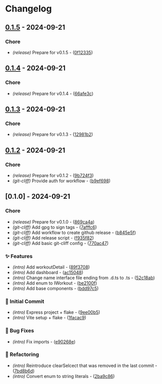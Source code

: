 # Changelog


## [0.1.5](https://github.com/Flokkq/https://github.com/orhun/git-cliff/blob/main/cliff.toml/compare/v0.1.4..v0.1.5) - 2024-09-21




### Chore

- *(release)* Prepare for v0.1.5 - ([0f12335](https://github.com/Flokkq/https://github.com/orhun/git-cliff/blob/main/cliff.toml/commit/0f12335a986bdd0c57a844d5f49642cbbc837260))


## [0.1.4](https://github.com/Flokkq/https://github.com/orhun/git-cliff/blob/main/cliff.toml/compare/v0.1.3..v0.1.4) - 2024-09-21




### Chore

- *(release)* Prepare for v0.1.4 - ([66afe3c](https://github.com/Flokkq/https://github.com/orhun/git-cliff/blob/main/cliff.toml/commit/66afe3c2b28736c9cbae440c6fa11932025c3260))


## [0.1.3](https://github.com/Flokkq/https://github.com/orhun/git-cliff/blob/main/cliff.toml/compare/v0.1.2..v0.1.3) - 2024-09-21




### Chore

- *(release)* Prepare for v0.1.3 - ([12981b2](https://github.com/Flokkq/https://github.com/orhun/git-cliff/blob/main/cliff.toml/commit/12981b27a2cc0d04f04f25deece67d4cc6701370))


## [0.1.2](https://github.com/Flokkq/https://github.com/orhun/git-cliff/blob/main/cliff.toml/compare/v0.1.0..v0.1.2) - 2024-09-21




### Chore

- *(release)* Prepare for v0.1.2 - ([9b724f3](https://github.com/Flokkq/https://github.com/orhun/git-cliff/blob/main/cliff.toml/commit/9b724f3553e892ef52bfd0e1ffdb8de4cb903f16))
- *(git-cliff)* Provide auth for workflow - ([b9ef698](https://github.com/Flokkq/https://github.com/orhun/git-cliff/blob/main/cliff.toml/commit/b9ef698aeb9fedb97abb8ef620817f6d0d6b3b82))


## [0.1.0] - 2024-09-21




### Chore

- *(release)* Prepare for v0.1.0 - ([869ca4a](https://github.com/Flokkq/https://github.com/orhun/git-cliff/blob/main/cliff.toml/commit/869ca4a61098361736cb42fe1a443fea16bf3441))
- *(git-cliff)* Add gpg to sign tags - ([7afffc6](https://github.com/Flokkq/https://github.com/orhun/git-cliff/blob/main/cliff.toml/commit/7afffc69c1b9ef2b16ca19fc3dc3285980a91f73))
- *(git-cliff)* Add workflow to create github release - ([b845e5f](https://github.com/Flokkq/https://github.com/orhun/git-cliff/blob/main/cliff.toml/commit/b845e5fc33d59395eef037d0d6c0d400c9974e5b))
- *(git-cliff)* Add release script - ([f935f82](https://github.com/Flokkq/https://github.com/orhun/git-cliff/blob/main/cliff.toml/commit/f935f82fec9cf4119efb19fb050ff55896195fc6))
- *(git-cliff)* Add basic git-cliff config - ([770ac47](https://github.com/Flokkq/https://github.com/orhun/git-cliff/blob/main/cliff.toml/commit/770ac47db2ce021dd84e4423f7bc09896c3820f5))

### ✨ Features

- *(intro)* Add workoutDetail - ([89f3708](https://github.com/Flokkq/https://github.com/orhun/git-cliff/blob/main/cliff.toml/commit/89f3708b07484224c60962e9238b171ee0f58483))
- *(intro)* Add dashboard - ([ac15048](https://github.com/Flokkq/https://github.com/orhun/git-cliff/blob/main/cliff.toml/commit/ac15048b7061ab796fd151b1aa997a58a0e221db))
- *(intro)* Change name interface file ending from .d.ts to .ts - ([52c18ab](https://github.com/Flokkq/https://github.com/orhun/git-cliff/blob/main/cliff.toml/commit/52c18abaf70fd87a687a909dd0846e09dd2bd2ed))
- *(intro)* Add enum to IWorkout - ([be2100f](https://github.com/Flokkq/https://github.com/orhun/git-cliff/blob/main/cliff.toml/commit/be2100f333cbbbac33ad5bdb00407a6c95c99e40))
- *(intro)* Add base components - ([bdd97c5](https://github.com/Flokkq/https://github.com/orhun/git-cliff/blob/main/cliff.toml/commit/bdd97c5af61b296697ec89b1176907c7e654fd62))

### 🎉 Initial Commit

- *(intro)* Express project + flake - ([9ee00b5](https://github.com/Flokkq/https://github.com/orhun/git-cliff/blob/main/cliff.toml/commit/9ee00b53cfc446296820bbee19ab0548f5515630))
- *(intro)* Vite setup + flake - ([1facac9](https://github.com/Flokkq/https://github.com/orhun/git-cliff/blob/main/cliff.toml/commit/1facac98309071b68e0ddf776f058c435ef7c1fa))

### 🐛 Bug Fixes

- *(intro)* Fix imports - ([e90268e](https://github.com/Flokkq/https://github.com/orhun/git-cliff/blob/main/cliff.toml/commit/e90268e70bf3045dfde22c6a88bf043306066c7c))

### 🚜 Refactoring

- *(intro)* Reintroduce clearSelcect that was removed in the last commit - ([7bd8b6d](https://github.com/Flokkq/https://github.com/orhun/git-cliff/blob/main/cliff.toml/commit/7bd8b6d8c286eb292d46a31d4ee80db173d049ad))
- *(intro)* Convert enum to string literals - ([2ba9c86](https://github.com/Flokkq/https://github.com/orhun/git-cliff/blob/main/cliff.toml/commit/2ba9c86c9bba4b110eea67f512dc96cd116f9f06))
<!-- generated by git-cliff -->

